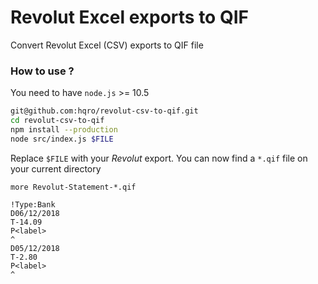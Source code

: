 # Revolut Excel exports to QIF

Convert Revolut Excel (CSV) exports to QIF file

### How to use ?

You need to have `node.js` >= 10.5

```bash
git@github.com:hqro/revolut-csv-to-qif.git
cd revolut-csv-to-qif
npm install --production
node src/index.js $FILE
```

Replace `$FILE` with your *Revolut* export. You can now find a `*.qif` file on your current directory

```
more Revolut-Statement-*.qif

!Type:Bank
D06/12/2018
T-14.09
P<label>
^
D05/12/2018
T-2.80
P<label>
^
```